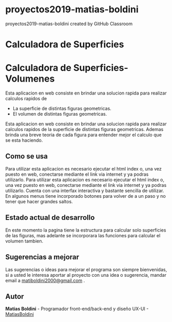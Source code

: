# proyectos2019-matias-boldini
proyectos2019-matias-boldini created by GitHub Classroom

# Calculadora de Superficies
# Calculadora de Superficies-Volumenes

Esta aplicacion en web consiste en brindar una solucion rapida para realizar calculos rapidos de
* La superficie de distintas figuras geometricas.
* El volumen de distintas figuras geometricas.

Esta aplicacion en web consiste en brindar una solucion rapida para realizar calculos rapidos de la superficie de distintas figuras geometricas.
Ademas brinda una breve teoria de cada figura para entender mejor el calculo que se esta haciendo.


## Como se usa

Para utilizar esta aplicacion es necesario ejecutar el html index o, una vez puesto en web, conectarse mediante el link via internet y ya podras utilizarlo.
Para utilizar esta aplicacion es necesario ejecutar el html index o, una vez puesto en web, conectarse mediante el link via internet y ya podras utilizarlo. 
Cuenta con una interfax interactiva y bastante sencilla de utilizar.
En algunos menus tiene incorporado botones para volver de a un paso y no tener que hacer grandes saltos.


## Estado actual de desarrollo

En este momento la pagina tiene la estructura para calcular solo superficies de las figuras, mas adelante se incorporara las funciones para calcular el volumen tambien.


## Sugerencias a mejorar

Las sugerencias o ideas para mejorar el programa son siempre bienvenidas, si a usted le interesa aportar al proyecto con una idea o sugerencia, mandar email a matiboldini2000@gmail.com .

## Autor

**Matias Boldini** - Programador front-end/back-end y diseño UX-UI - [MatiasBoldini](https://github.com/MatiasBoldini)
